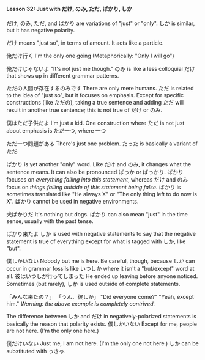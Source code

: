 
#### Lesson 32: Just with だけ, のみ, ただ, ばかり, しか


だけ, のみ, ただ, and ばかり are variations of "just" or "only". しか is similar, but it has negative polarity.


だけ means "just so", in terms of amount. It acts like a particle.


俺だけ行く I'm the only one going (Metaphorically: "Only I will go")  

俺だけじゃないよ "It's not just me though."
のみ is like a less colloquial だけ that shows up in different grammar patterns.


ただの人間が存在するのみです There are only mere humans.
ただ is related to the idea of "just so", but it focuses on emphasis. Except for specific constructions (like ただの), taking a true sentence and adding ただ will result in another true sentence; this is not true of だけ or のみ.


僕はただ子供だよ I'm just a kid.
One construction where ただ is not just about emphasis is ただ一つ, where 一つ


ただ一つ問題がある There's just one problem.
たった is basically a variant of ただ.


ばかり is yet another "only" word. Like だけ and のみ, it changes what the sentence means. It can also be pronounced ばっか or ばっかり. ばかり focuses on *everything falling into this statement*, whereas だけ and のみ focus on *things falling outside of this statement being false*. ばかり is sometimes translated like "He always X" or "The only thing left to do now is X". ばかり cannot be used in negative environments.


犬ばかりだ It's nothing but dogs.
ばかり can also mean "just" in the time sense, usually with the past tense.


ばかり来たよ
しか is used with negative statements to say that the negative statement is true of everything except for what is tagged with しか, like "but".


僕しかいない Nobody but me is here.
Be careful, though, because しか can occur in grammar fossils like いつしか where it isn't a "but/except" word at all.
彼はいつしか行ってしまった He ended up leaving before anyone noticed.
Sometimes (but rarely), しか is used outside of complete statements.


「みんな来たの？」 「うん、彼しか」 "Did everyone come?" "Yeah, except him."
*Warning: the above example is completely contrived.*


The difference between しか and だけ in negatively-polarized statements is basically the reason that polarity exists.
僕しかいない Except for me, people are not here. (I'm the only one here.)  

僕だけいない Just me, I am not here. (I'm the only one not here.)
しか can be substituted with っきゃ.











